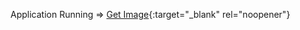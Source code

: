 Application Running => [Get Image](https://get-img-from-url.vercel.app/){:target="_blank" rel="noopener"}

